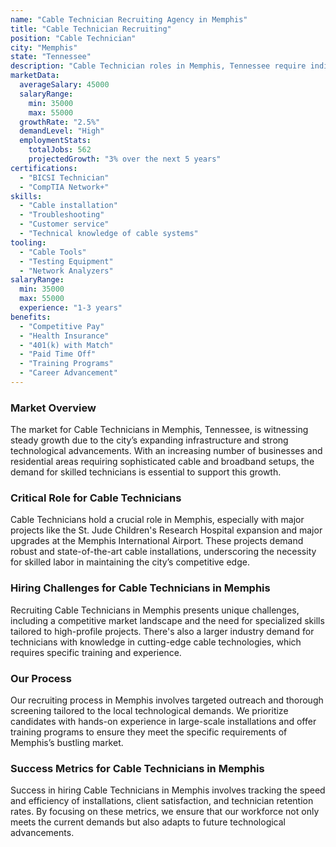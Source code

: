 ```yaml
---
name: "Cable Technician Recruiting Agency in Memphis"
title: "Cable Technician Recruiting"
position: "Cable Technician"
city: "Memphis"
state: "Tennessee"
description: "Cable Technician roles in Memphis, Tennessee require individuals to install and troubleshoot telecommunications equipment, often for cable TV and Internet services."
marketData:
  averageSalary: 45000
  salaryRange:
    min: 35000
    max: 55000
  growthRate: "2.5%"
  demandLevel: "High"
  employmentStats:
    totalJobs: 562
    projectedGrowth: "3% over the next 5 years"
certifications:
  - "BICSI Technician"
  - "CompTIA Network+"
skills:
  - "Cable installation"
  - "Troubleshooting"
  - "Customer service"
  - "Technical knowledge of cable systems"
tooling:
  - "Cable Tools"
  - "Testing Equipment"
  - "Network Analyzers"
salaryRange:
  min: 35000
  max: 55000
  experience: "1-3 years"
benefits:
  - "Competitive Pay"
  - "Health Insurance"
  - "401(k) with Match"
  - "Paid Time Off"
  - "Training Programs"
  - "Career Advancement"
---
```


### Market Overview
The market for Cable Technicians in Memphis, Tennessee, is witnessing steady growth due to the city’s expanding infrastructure and strong technological advancements. With an increasing number of businesses and residential areas requiring sophisticated cable and broadband setups, the demand for skilled technicians is essential to support this growth.

### Critical Role for Cable Technicians
Cable Technicians hold a crucial role in Memphis, especially with major projects like the St. Jude Children's Research Hospital expansion and major upgrades at the Memphis International Airport. These projects demand robust and state-of-the-art cable installations, underscoring the necessity for skilled labor in maintaining the city’s competitive edge.

### Hiring Challenges for Cable Technicians in Memphis
Recruiting Cable Technicians in Memphis presents unique challenges, including a competitive market landscape and the need for specialized skills tailored to high-profile projects. There's also a larger industry demand for technicians with knowledge in cutting-edge cable technologies, which requires specific training and experience.

### Our Process
Our recruiting process in Memphis involves targeted outreach and thorough screening tailored to the local technological demands. We prioritize candidates with hands-on experience in large-scale installations and offer training programs to ensure they meet the specific requirements of Memphis’s bustling market.

### Success Metrics for Cable Technicians in Memphis
Success in hiring Cable Technicians in Memphis involves tracking the speed and efficiency of installations, client satisfaction, and technician retention rates. By focusing on these metrics, we ensure that our workforce not only meets the current demands but also adapts to future technological advancements.